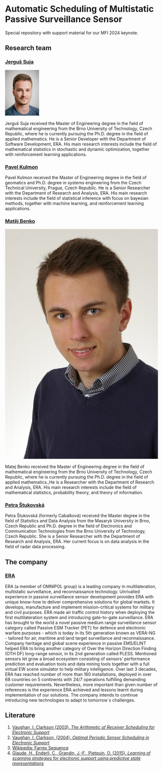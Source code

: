 # Automatic Scheduling of Multistatic Passive Surveillance Sensor

Special repository with support material for our MFI 2024 keynote.

## Research team

### [Jerguš Suja](https://orcid.org/0009-0009-3421-3841)

![Jerguš Suja](img/jsuja.jfif)

Jerguš Suja received the Master of Engineering degree in the field of mathematical engineering from the Brno University of Technology, Czech Republic, where he is currently pursuing the Ph.D. degree in the field of applied mathematics. He is a Senior Developer with the Department of Software Development, ERA. His main research interests include the field of mathematical statistics in stochastic and dynamic optimization, together with reinforcement learning applications.

### [Pavel Kulmon](https://orcid.org/0000-0003-3876-3460)

Pavel Kulmon received the Master of Engineering degree in the field of geomatics and Ph.D. degree in systems engineering from the Czech Technical University, Prague, Czech Republic. He is a Senior Researcher with the Department of Research and Analysis, ERA. His main research interests include the field of statistical inference with focus on bayesian methods, together with machine learning, and reinforcement learning applications.

### [Matěj Benko](https://orcid.org/0009-0005-8311-6301)

![Matěj Benko](img/mbenko.png)

Matej Benko received the Master of Engineering degree in the field of mathematical engineering from the Brno University of Technology, Czech Republic, where he is currently pursuing the Ph.D. degree in the field of applied mathematics.,He is a Researcher with the Department of Research and Analysis, ERA. His main research interests include the field of mathematical statistics, probability theory, and theory of information.

### [Petra Štukovská](https://orcid.org/0009-0004-0575-1492)

Petra Štukovská (formerly Cabalková) received the Master degree in the field of Statistics and Data Analysis from the Masaryk University in Brno, Czech Republic and Ph.D. degree in the field of Electronics and Communication Technologies from the Brno University of Technology, Czech Republic. She is a Senior Researcher with the Department of Research and Analysis, ERA. Her current focus is on data analysis in the field of radar data processing.

## The company

### [ERA](https://www.era.aero/en)

ERA (a member of OMNIPOL group) is a leading company in multilateration, multistatic surveillance, and reconnaissance technology. Unrivalled experience in passive surveillance sensor development provides ERA with unique know-how to deliver comprehensive solutions for global markets. It develops, manufacture and implement mission-critical systems for military and civil purposes.
ERA made air traffic control history when deploying the first multilateration system and introducing gate-to-gate surveillance.
ERA has brought to the world a novel passive medium range surveillance sensor category called Passive ESM Tracker (PET)  for defence and electronic warfare purposes - which is today in its 5th generation known as VERA-NG - tailored for air, maritime and land target surveillance and reconnaissance. Company heritage and global scene experience in passive EMS/ELINT helped ERA to bring another category of Over the Horizon Direction Finding (OTH DF) long-range sensor, in its 2nd generation called PLESS.
Mentioned sensors let grow a broad ecosystem consisting of sensors’ performance prediction and evaluation tools and data mining tools together with a full virtual EW scene simulator to help military intelligence.
Over last 3 decades, ERA has reached number of more than 160 installations, deployed in over 68 countries on 5 continents with 24/7 operations fulfilling demanding customer requirements. Nevertheless, more important than given number of references is the experience ERA achieved and lessons learnt during implementation of our solutions. The company intends to continue introducing new technologies to adapt to tomorrow´s challenges.

## Literature

1. [Vaughan, I. Clarkson (2003). *The Arithmetic of Receiver Scheduling for Electronic Support*](https://staff.itee.uq.edu.au/vaughan/Publications/arithmetic-es.pdf)
2. [Vaughan, I. Clarkson, (2004). *Optimal Periodic Sensor Scheduling in Electronic Support*](https://staff.itee.uq.edu.au/vaughan/Publications/dasp-04a.pdf)
3. [Wikipedia: Farrey Sequence](https://en.wikipedia.org/wiki/Farey_sequence)
4. [Glaude, H., Enderli, C., Grandin, J.-F., Pietquin, O. (2015). *Learning of scanning strategies for electronic support using predictive state representations*](https://hal.inria.fr/hal-01225807)